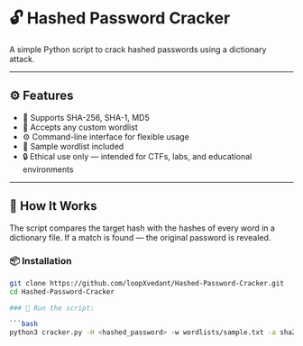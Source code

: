 # 🔓 Hashed Password Cracker

A simple Python script to crack hashed passwords using a dictionary attack.

---

## ⚙️ Features

- 🔑 Supports SHA-256, SHA-1, MD5
- 📂 Accepts any custom wordlist
- ⚙️ Command-line interface for flexible usage
- 🧪 Sample wordlist included
- 🔒 Ethical use only — intended for CTFs, labs, and educational environments

---

## 🧠 How It Works

The script compares the target hash with the hashes of every word in a dictionary file. If a match is found — the original password is revealed.

### 📦 Installation

```bash
git clone https://github.com/loopXvedant/Hashed-Password-Cracker.git
cd Hashed-Password-Cracker

### 🔧 Run the script:

```bash
python3 cracker.py -H <hashed_password> -w wordlists/sample.txt -a sha256
